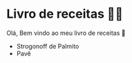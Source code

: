 # Livro de receitas :man_cook: 

Olá, Bem vindo ao meu livro de receitas :wave:

- Strogonoff de Palmito
- Pavê

